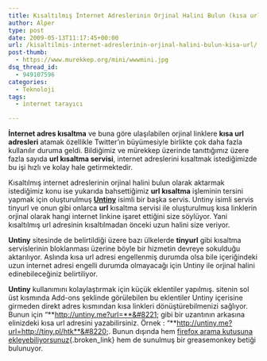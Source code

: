 ```yaml
---
title: Kısaltılmış İnternet Adreslerinin Orjinal Halini Bulun (kısa url)
author: Alper
type: post
date: 2009-05-13T11:17:45+00:00
url: /kisaltilmis-internet-adreslerinin-orjinal-halini-bulun-kisa-url/
post-thumb:
  - https://www.murekkep.org/mini/wwwmini.jpg
dsq_thread_id:
  - 949107596
categories:
  - Teknoloji
tags:
  - internet tarayıcı

---
```

**İnternet adres kısaltma** ve buna göre ulaşılabilen orjinal linklere **kısa url adresleri** atamak özellikle Twitter&#8217;ın büyümesiyle birlikte çok daha fazla kullanılır duruma geldi. Bildiğimiz ve mürekkep üzerinde tanıttığımız üzere fazla sayıda **url kısaltma servisi**, internet adreslerini kısaltmak istediğimizde bu işi hızlı ve kolay hale getirmektedir. 

Kısaltılmış internet adreslerinin orjinal halini bulun olarak aktarmak istediğimiz konu ise yukarıda bahsettiğimiz **url kısaltma** işleminin tersini yapmak için oluşturulmuş **[Untiny][1]** isimli bir başka servis. Untiny isimli servis tinyurl ve onun gibi onlarca **url** kısaltma servisi ile oluşturulmuş kısa linklerin orjinal olarak hangi internet linkine işaret ettiğini size söylüyor. Yani kısaltılmış url adresinin kısaltılmadan önceki uzun halini size veriyor. 

**Untiny** sitesinde de belirtildiği üzere bazı ülkelerde **tinyurl** gibi kısaltma servislerinin bloklanması üzerine böyle bir hizmetin devreye sokulduğu aktarılıyor. Aslında kısa url adresi engellenmiş durumda olsa bile içeriğindeki uzun internet adresi engelli durumda olmayacağı için Untiny ile orjinal halini edinebileceğiniz belirtiliyor. 

**Untiny** kullanımını kolaylaştırmak için küçük eklentiler yapılmış. sitenin sol üst kısmında Add-ons şeklinde görülebilen bu eklentiler Untiny içerisine girmeden direkt adres kısmından kısa linkleri dönüştürebilmenizi sağlıyor. Bunun için &#8220;**http://untiny.me?url=**&#8221; gibi bir uzantının arkasına elinizdeki kısa url adresini yazabilirsiniz. Örnek : &#8220;**http://untiny.me?url=http://tiny.pl/htk**&#8220;. Bunun dışında hem [firefox arama kutusuna ekleyebiliyorsunuz][2]{.broken_link} hem de sunulmuş bir greasemonkey betiği bulunuyor.

 [1]: http://untiny.me/
 [2]: https://www.murekkep.org/firefox-arama-kutusuna-eklemek-icin-en-populer-arama-motorlari-2033